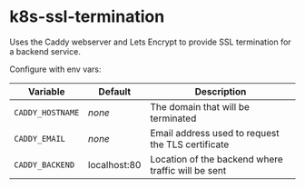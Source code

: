 # k8s-ssl-termination

Uses the Caddy webserver and Lets Encrypt to provide SSL termination for a backend service.

Configure with env vars:

| Variable | Default | Description |
|----------|---------|-------------|
| `CADDY_HOSTNAME` | _none_ | The domain that will be terminated |
| `CADDY_EMAIL` | _none_ | Email address used to request the TLS certificate |
| `CADDY_BACKEND` | localhost:80 | Location of the backend where traffic will be sent |
